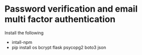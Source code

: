 # Password verification and email multi factor authentication
Install the following 
* intall-npm
* pip install os bcrypt flask psycopg2 boto3 json
